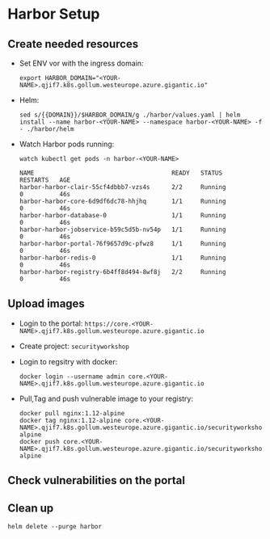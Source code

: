 # Harbor Setup

## Create needed resources

- Set ENV vor with the ingress domain:

    `export HARBOR_DOMAIN="<YOUR-NAME>.qjif7.k8s.gollum.westeurope.azure.gigantic.io"`


- Helm:

    ```
    sed s/{{DOMAIN}}/$HARBOR_DOMAIN/g ./harbor/values.yaml | helm install --name harbor-<YOUR-NAME> --namespace harbor-<YOUR-NAME> -f - ./harbor/helm
    ```

- Watch Harbor pods running:

    ```
    watch kubectl get pods -n harbor-<YOUR-NAME>

    NAME                                      READY   STATUS              RESTARTS   AGE
    harbor-harbor-clair-55cf4dbbb7-vzs4s      2/2     Running             0          46s
    harbor-harbor-core-6d9df6dc78-hhjhq       1/1     Running             0          46s
    harbor-harbor-database-0                  1/1     Running             0          46s
    harbor-harbor-jobservice-b59c5d5b-nv54p   1/1     Running             0          46s
    harbor-harbor-portal-76f9657d9c-pfwz8     1/1     Running             0          46s
    harbor-harbor-redis-0                     1/1     Running             0          46s
    harbor-harbor-registry-6b4ff8d494-8wf8j   2/2     Running             0          46s
    ```

## Upload images

- Login to the portal: `https://core.<YOUR-NAME>.qjif7.k8s.gollum.westeurope.azure.gigantic.io`
- Create project: `securityworkshop`
- Login to regsitry with docker:
    
    ```
    docker login --username admin core.<YOUR-NAME>.qjif7.k8s.gollum.westeurope.azure.gigantic.io
    ```

- Pull,Tag and push vulnerable image to your registry: 

    ```
    docker pull nginx:1.12-alpine
    docker tag nginx:1.12-alpine core.<YOUR-NAME>.qjif7.k8s.gollum.westeurope.azure.gigantic.io/securityworkshop/nginx:1.12-alpine
    docker push core.<YOUR-NAME>.qjif7.k8s.gollum.westeurope.azure.gigantic.io/securityworkshop/nginx:1.12-alpine
    ```

## Check vulnerabilities on the portal

## Clean up

```
helm delete --purge harbor
```
